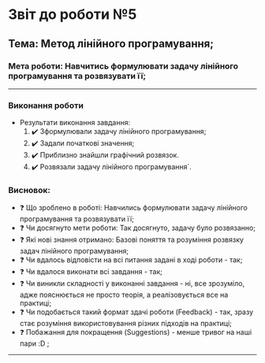 # Звіт до роботи №5
## Тема: Метод лінійного програмування;
### Мета роботи: Навчитись формулювати задачу лінійного програмування та розвязувати її;
---
### Виконання роботи
- Результати виконання завдання:
    1. :heavy_check_mark: Зформулювали задачу лінійного програмування;
    2. :heavy_check_mark: Задали початкові значення;
    3. :heavy_check_mark: Приблизно знайшли графічний розвязок.
    4. :heavy_check_mark: Розвязали задачу лінійного програмування`.

### Висновок:
- :question: Що зроблено в роботі: Навчились формулювати задачу лінійного програмування та розвязувати її;
- :question: Чи досягнуто мети роботи: Так досягнуто, задачу було розвязанно;
- :question: Які нові знання отримано: Базові поняття та розуміння розвязку задач лінійного програмування;
- :question: Чи вдалось відповісти на всі питання задані в ході роботи - так;
- :question: Чи вдалося виконати всі завдання - так;
- :question: Чи виникли складності у виконанні завдання - ні, все зрозуміло, адже пояснюється не просто теорія, а реалізовується все на практиці;
- :question: Чи подобається такий формат здачі роботи (Feedback) - так, зразу стає розуміння використовування різних підходів на практиці;
- :question: Побажання для покращення (Suggestions) - менше тривог на наші пари :D ;
---
